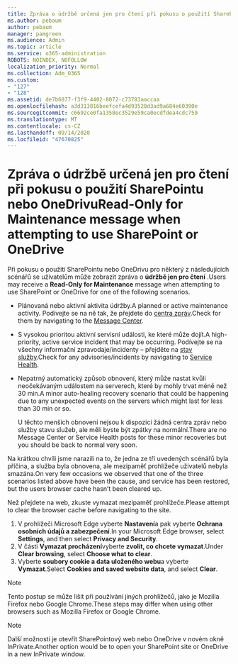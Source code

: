 ```yaml
---
title: Zpráva o údržbě určená jen pro čtení při pokusu o použití SharePointu nebo OneDrivu
ms.author: pebaum
author: pebaum
manager: pamgreen
ms.audience: Admin
ms.topic: article
ms.service: o365-administration
ROBOTS: NOINDEX, NOFOLLOW
localization_priority: Normal
ms.collection: Adm_O365
ms.custom:
- "127"
- "128"
ms.assetid: de7b6877-f3f9-4402-8072-c73783aaccaa
ms.openlocfilehash: a3d313816beefcefa4d93528d3ad9a684e60390e
ms.sourcegitcommit: c6692ce0fa1358ec3529e59ca0ecdfdea4cdc759
ms.translationtype: MT
ms.contentlocale: cs-CZ
ms.lasthandoff: 09/14/2020
ms.locfileid: "47670825"
---
```

# <a name="read-only-for-maintenance-message-when-attempting-to-use-sharepoint-or-onedrive"></a><span data-ttu-id="977a3-102">Zpráva o údržbě určená jen pro čtení při pokusu o použití SharePointu nebo OneDrivu</span><span class="sxs-lookup"><span data-stu-id="977a3-102">Read-Only for Maintenance message when attempting to use SharePoint or OneDrive</span></span>

<span data-ttu-id="977a3-103">Při pokusu o použití SharePointu nebo OneDrivu pro některý z následujících scénářů se uživatelům může zobrazit zpráva o **údržbě jen pro čtení** .</span><span class="sxs-lookup"><span data-stu-id="977a3-103">Users may receive a **Read-Only for Maintenance** message when attempting to use SharePoint or OneDrive for one of the following scenarios.</span></span> 

-   <span data-ttu-id="977a3-104">Plánovaná nebo aktivní aktivita údržby.</span><span class="sxs-lookup"><span data-stu-id="977a3-104">A planned or active maintenance activity.</span></span>  <span data-ttu-id="977a3-105">Podívejte se na ně tak, že přejdete do [centra zpráv](https://portal.office.com/adminportal/home#/messagecenter).</span><span class="sxs-lookup"><span data-stu-id="977a3-105">Check for them by navigating to the [Message Center](https://portal.office.com/adminportal/home#/messagecenter).</span></span>
-   <span data-ttu-id="977a3-106">S vysokou prioritou aktivní servisní události, ke které může dojít.</span><span class="sxs-lookup"><span data-stu-id="977a3-106">A high-priority, active service incident that may be occurring.</span></span> <span data-ttu-id="977a3-107">Podívejte se na všechny informační zpravodaje/incidenty – přejděte na [stav služby](https://portal.office.com/adminportal/home#/servicehealth).</span><span class="sxs-lookup"><span data-stu-id="977a3-107">Check for any advisories/incidents by navigating to [Service Health](https://portal.office.com/adminportal/home#/servicehealth).</span></span>
-   <span data-ttu-id="977a3-108">Nepatrný automatický způsob obnovení, který může nastat kvůli neočekávaným událostem na serverech, které by mohly trvat méně než 30 min.</span><span class="sxs-lookup"><span data-stu-id="977a3-108">A minor auto-healing recovery scenario that could be happening due to any unexpected events on the servers which might last for less than 30 min or so.</span></span> 
    
    <span data-ttu-id="977a3-109">U těchto menších obnovení nejsou k dispozici žádná centra zpráv nebo služby stavu služeb, ale měli byste být zpátky na normální.</span><span class="sxs-lookup"><span data-stu-id="977a3-109">There are no Message Center or Service Health posts for these minor recoveries but you should be back to normal very soon.</span></span>

<span data-ttu-id="977a3-110">Na krátkou chvíli jsme narazili na to, že jedna ze tří uvedených scénářů byla příčina, a služba byla obnovena, ale mezipaměť prohlížeče uživatelů nebyla smazána.</span><span class="sxs-lookup"><span data-stu-id="977a3-110">On very few occasions we observed that one of the three scenarios listed above have been the cause, and service has been restored, but the users browser cache hasn’t been cleared up.</span></span>

<span data-ttu-id="977a3-111">Než přejdete na web, zkuste vymazat mezipaměť prohlížeče.</span><span class="sxs-lookup"><span data-stu-id="977a3-111">Please attempt to clear the browser cache before navigating to the site.</span></span>

1. <span data-ttu-id="977a3-112">V prohlížeči Microsoft Edge vyberte **Nastavení**a pak vyberte **Ochrana osobních údajů a zabezpečení**.</span><span class="sxs-lookup"><span data-stu-id="977a3-112">In your Microsoft Edge browser, select **Settings**, and then select **Privacy and Security**.</span></span>
2. <span data-ttu-id="977a3-113">V části **Vymazat procházení**vyberte **zvolit, co chcete vymazat**.</span><span class="sxs-lookup"><span data-stu-id="977a3-113">Under **Clear browsing**, select **Choose what to clear**.</span></span>
3. <span data-ttu-id="977a3-114">Vyberte **soubory cookie a data uloženého webu**a vyberte **Vymazat**.</span><span class="sxs-lookup"><span data-stu-id="977a3-114">Select **Cookies and saved website data**, and select **Clear**.</span></span>

>[!Note] 
> <span data-ttu-id="977a3-115">Tento postup se může lišit při používání jiných prohlížečů, jako je Mozilla Firefox nebo Google Chrome.</span><span class="sxs-lookup"><span data-stu-id="977a3-115">These steps may differ when using other browsers such as Mozilla Firefox or Google Chrome.</span></span>

>[!Note] 
> <span data-ttu-id="977a3-116">Další možností je otevřít SharePointový web nebo OneDrive v novém okně InPrivate.</span><span class="sxs-lookup"><span data-stu-id="977a3-116">Another option would be to open your SharePoint site or OneDrive in a new InPrivate window.</span></span>